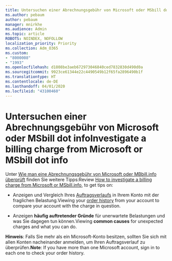 ```yaml
---
title: Untersuchen einer Abrechnungsgebühr von Microsoft oder MSbill dot info
ms.author: pebaum
author: pebaum
manager: mnirkhe
ms.audience: Admin
ms.topic: article
ROBOTS: NOINDEX, NOFOLLOW
localization_priority: Priority
ms.collection: Adm_O365
ms.custom:
- "8000008"
- "1993"
ms.openlocfilehash: d1808be3aeb672973046840ced7832830d490d0a
ms.sourcegitcommit: 9923ce61344e22c4490549b12f65fa2896490b1f
ms.translationtype: HT
ms.contentlocale: de-DE
ms.lasthandoff: 04/01/2020
ms.locfileid: "43100460"
---
```

# <a name="investigate-a-billing-charge-from-microsoft-or-msbill-dot-info"></a><span data-ttu-id="1e378-102">Untersuchen einer Abrechnungsgebühr von Microsoft oder MSbill dot info</span><span class="sxs-lookup"><span data-stu-id="1e378-102">Investigate a billing charge from Microsoft or MSbill dot info</span></span>

<span data-ttu-id="1e378-103">Unter [Wie man eine Abrechnungsgebühr von Microsoft oder MBbill.info überprüft](https://support.microsoft.com/help/10623/microsoft-account-investigate-billing-charge) finden Sie weitere Tipps:</span><span class="sxs-lookup"><span data-stu-id="1e378-103">Review [How to investigate a billing charge from Microsoft or MSbill.info](https://support.microsoft.com/help/10623/microsoft-account-investigate-billing-charge), to get tips on:</span></span> 

- <span data-ttu-id="1e378-104">Anzeigen und Vergleich Ihres [Auftragsverlaufs](https://account.microsoft.com/billing/orders/) in Ihrem Konto mit der fraglichen Belastung.</span><span class="sxs-lookup"><span data-stu-id="1e378-104">Viewing your [order history](https://account.microsoft.com/billing/orders/) from your account to compare your account with the charge in question.</span></span>

- <span data-ttu-id="1e378-105">Anzeigen **häufig auftretender Gründe** für unerwartete Belastungen und was Sie dagegen tun können.</span><span class="sxs-lookup"><span data-stu-id="1e378-105">Viewing **common causes** for unexpected charges and what you can do.</span></span>

<span data-ttu-id="1e378-106">**Hinweis**: Falls Sie mehr als ein Microsoft-Konto besitzen, sollten Sie sich mit allen Konten nacheinander anmelden, um Ihren Auftragsverlauf zu überprüfen.</span><span class="sxs-lookup"><span data-stu-id="1e378-106">**Note**: If you have more than one Microsoft account, sign in to each one to check your order history.</span></span>
